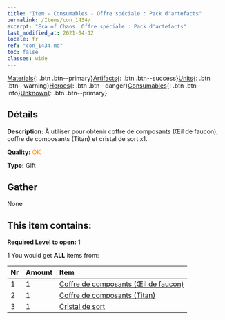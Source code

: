 ```yaml
---
title: "Item - Consumables - Offre spéciale : Pack d'artefacts"
permalink: /Items/con_1434/
excerpt: "Era of Chaos  Offre spéciale : Pack d'artefacts"
last_modified_at: 2021-04-12
locale: fr
ref: "con_1434.md"
toc: false
classes: wide
---
```

 [Materials](/fr/Items/){: .btn .btn--primary}[Artifacts](/fr/Items/Artifacts/){: .btn .btn--success}[Units](/fr/Items/Units/){: .btn .btn--warning}[Heroes](/fr/Items/Heroes/){: .btn .btn--danger}[Consumables](/fr/Items/Consumables/){: .btn .btn--info}[Unknown](/fr/Items/Unknown/){: .btn .btn--primary}

## Détails
 **Description:** À utiliser pour obtenir coffre de composants (Œil de faucon), coffre de composants (Titan) et cristal de sort x1.

 **Quality:** <span style="color: #FF8C00">OK</span>

 **Type:** Gift

## Gather

  None

## This item contains:

 **Required Level to open:** 1

 1 You would get **ALL** items  from:

  | Nr | Amount |     Item    |
  |:---|:-------|:------------|
  | 1 | 1 | [Coffre de composants (Œil de faucon)](/fr/Items/con_1349/) | 
  | 2 | 1 | [Coffre de composants (Titan)](/fr/Items/con_1343/) | 
  | 3 | 1 | [Cristal de sort](/fr/Items/art_189/) | 
